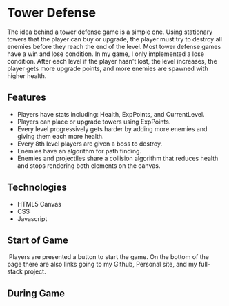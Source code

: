 # Tower Defense
The idea behind a tower defense game is a simple one. Using stationary towers that the player can buy or upgrade, the player must try to destroy all enemies before they reach the end of the level. Most tower defense games have a win and lose condition. In my game, I only implemented a lose condition. After each level if the player hasn't lost, the level increases, the player gets more upgrade points, and more enemies are spawned with higher health.

## Features
* Players have stats including: Health, ExpPoints, and CurrentLevel.
* Players can place or upgrade towers using ExpPoints.
* Every level progressively gets harder by adding more enemies and giving them each more health.
* Every 8th level players are given a boss to destroy.
* Enemies have an algorithm for path finding.
* Enemies and projectiles share a collision algorithm that reduces health and stops rendering both elements on the canvas.

## Technologies
* HTML5 Canvas
* CSS
* Javascript

## Start of Game
<img>
Players are presented a button to start the game. On the bottom of the page there are also links going to my Github, Personal site, and my full-stack project. 

## During Game
<img>


